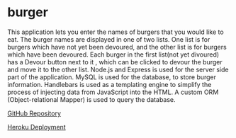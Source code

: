 # burger
This application lets you enter the names of burgers that you would like to eat. The burger names are displayed in one of two lists. One list is for burgers which have not yet been devoured, and the other list is for burgers which have been devoured. Each burger in the first list(not yet divoured) has a Devour button next to it , which can be clicked to devour the burger and move it to the other list. Node.js and Express is used for the server side part of the application. MySQL is used for the database, to store burger information. Handlebars is used as a templating engine to simplify the process of injecting data from JavaScript into the HTML. A custom  ORM (Object-relational Mapper) is used to query the database.

[GitHub Repository](https://github.com/vadimsusername/burger)

[Heroku Deployment](https://floating-ocean-23724.herokuapp.com/)